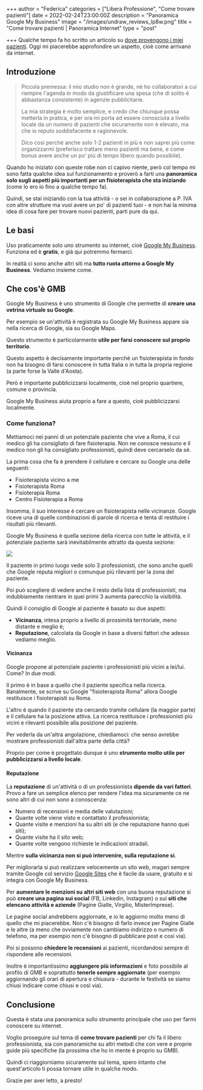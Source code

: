 +++
author = "Federica"
categories = ["Libera Professione", "Come trovare pazienti"]
date = 2022-02-24T23:00:00Z
description = "Panoramica Google My Business"
image = "/images/undraw_reviews_lp8w.png"
title = "Come trovare pazienti | Panoramica Internet"
type = "post"

+++
Qualche tempo fa ho scritto un articolo su [dove provengono i miei pazienti](https://fisioterapisti.org/da-dove-provengono-i-miei-pazienti/ "Dove provengono i miei pazienti? Gennaio 2022"). Oggi mi piacerebbe approfondire un aspetto, cioè come arrivano da internet.

## Introduzione

> Piccola premessa: il mio studio non è grande, nè ho collaboratori a cui riempire l'agenda in modo da giustificare una spesa (che di solito è abbastanza consistente) in agenzie pubblicitarie.
>
> La mia strategia è molto semplice, e credo che chiunque possa metterla in pratica, e per ora mi porta ad essere conosciuta a livello locale da un numero di pazienti che sicuramente non è elevato, ma che io reputo soddisfacente e ragionevole. 
>
> Dico così perché anche solo 1-2 pazienti in più e non saprei più come organizzarmi (preferisco trattare meno pazienti ma bene, e come bonus avere anche un po' più di tempo libero quando possibile).

Quando ho iniziato con queste robe non ci capivo niente, però col tempo mi sono fatta qualche idea sul funzionamento e proverò a farti una **panoramica solo sugli aspetti più importanti per un fisioterapista che sta iniziando** (come lo ero io fino a qualche tempo fa).

Quindi, se stai iniziando con la tua attività - o sei in collaborazione a P. IVA con altre strutture ma vuoi avere un po' di pazienti tuoi - e non hai la minima idea di cosa fare per trovare nuovi pazienti, parti pure da qui.

## Le basi

Uso praticamente solo uno strumento su internet, cioè [Google My Business](https://www.google.com/intl/it_it/business/ "Google My Business"). Funziona ed è **gratis**, e già qui potremmo fermarci.

In realtà ci sono anche altri siti ma **tutto ruota attorno a Google My Business**. Vediamo insieme come.

## Che cos'è GMB

Google My Business è uno strumento di Google che permette di **creare una vetrina virtuale su Google**.

Per esempio se un'attività è registrata su Google My Business appare sia nella ricerca di Google, sia su Google Maps.

Questo strumento è particolarmente **utile per farsi conoscere sul proprio territorio**.

Questo aspetto è decisamente importante perché un fisioterapista in fondo non ha bisogno di farsi conoscere in tutta Italia o in tutta la propria regione (a parte forse la Valle d'Aosta).

Però è importante pubblicizzarsi localmente, cioè nel proprio quartiere, comune o provincia.

Google My Business aiuta proprio a fare a questo, cioè pubblicizzarsi localmente.

### Come funziona?

Mettiamoci nei panni di un potenziale paziente che vive a Roma, il cui medico gli ha consigliato di fare fisioterapia. Non ne conosce nessuno e il medico non gli ha consigliato professionisti, quindi deve cercarselo da sé.

La prima cosa che fa è prendere il cellulare e cercare su Google una delle seguenti:

* Fisioterapista vicino a me
* Fisioterapista Roma
* Fisioterapia Roma
* Centro Fisioterapia a Roma

Insomma, il suo interesse è cercare un fisioterapista nelle vicinanze. Google riceve una di quelle combinazioni di parole di ricerca e tenta di restituire i risultati più rilevanti.

Google My Business è quella sezione della ricerca con tutte le attività, e il potenziale paziente sarà inevitabilmente attratto da questa sezione:

![](/images/gmb.png)

Il paziente in primo luogo vede solo 3 professionisti, che sono anche quelli che Google reputa migliori o comunque più rilevanti per la zona del paziente.

Poi può scegliere di vedere anche il resto della lista di professionisti, ma indubbiamente rientrare in quei primi 3 aumenta parecchio la visibilità.

Quindi il consiglio di Google al paziente è basato su due aspetti:

* **Vicinanza**, intesa proprio a livello di prossimità territoriale, meno distante e meglio è;
* **Reputazione**, calcolata da Google in base a diversi fattori che adesso vediamo meglio.

#### Vicinanza

Google propone al potenziale paziente i professionisti più vicini a lei/lui. Come? In due modi.

Il primo è in base a quello che il paziente specifica nella ricerca. Banalmente, se scrive su Google "fisioterapista Roma" allora Google restituisce i fisioterapisti su Roma.

L'altro è quando il paziente sta cercando tramite cellulare (la maggior parte) e il cellulare ha la posizione attiva. La ricerca restituisce i professionisti più vicini e rilevanti possibile alla posizione del paziente. 

Per vederla da un'altra angolazione, chiediamoci: che senso avrebbe mostrare professionisti dall'altra parte della città? 

Proprio per come è progettato dunque è uno **strumento molto utile per pubblicizzarsi a livello locale**.

#### Reputazione

La **reputazione** di un'attività o di un professionista **dipende da vari fattori**. Provo a fare un semplice elenco per rendere l'idea ma sicuramente ce ne sono altri di cui non sono a conoscenza:

* Numero di recensioni e media delle valutazioni; 
* Quante volte viene visto e contattato il professionista;
* Quante visite e menzioni ha su altri siti (e che reputazione hanno quei siti);
* Quante visite ha il sito web;
* Quante volte vengono richieste le indicazioni stradali.

Mentre **sulla vicinanza non si può intervenire, sulla reputazione si**. 

Per migliorarla si può realizzare velocemente un sito web, magari sempre tramite Google col servizio [Google Sites](https://sites.google.com/ "Google Sites") che è facile da usare, gratuito e si integra con Google My Business.

Per **aumentare le menzioni su altri siti web** con una buona reputazione si può **creare una pagina sui social** (FB, Linkedin, Instagram) o sui **siti che elencano attività e aziende** (Pagine Gialle, Virgilio, MisterImprese).

Le pagine social andrebbero aggiornate, e io le aggiorno molto meno di quello che mi piacerebbe. Non c'è bisogno di farlo invece per Pagine Gialle e le altre (a meno che ovviamente non cambiamo indirizzo o numero di telefono, ma per esempio non c'è bisogno di pubblicare post e così via).

Poi si possono **chiedere le recensioni** ai pazienti, ricordandosi sempre di rispondere alle recensioni.

Inoltre è importantissimo **aggiungere più informazioni** e foto possibile al profilo di GMB e soprattutto **tenerle sempre aggiornate** (per esempio aggiornando gli orari di apertura e chiusura - durante le festività se siamo chiusi indicare come chiusi e così via).

## Conclusione

Questa è stata una panoramica sullo strumento principale che uso per farmi conoscere su internet. 

Voglio proseguire sul tema di **come trovare pazienti** per chi fa il libero professionista, sia con panoramiche su altri metodi che con vere e proprie guide più specifiche (la prossima che ho in mente è proprio su GMB).

Quindi ci riaggiorniamo sicuramente sul tema, spero intanto che quest'articolo ti possa tornare utile in qualche modo. 

Grazie per aver letto, a presto!